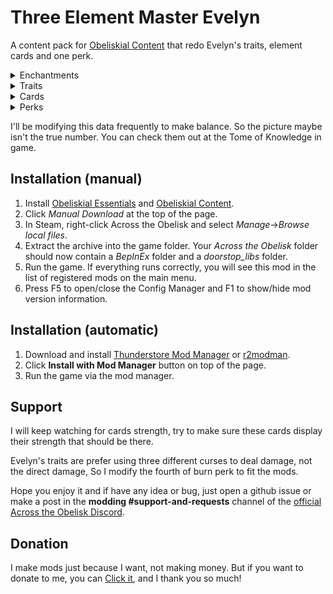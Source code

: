 # Three Element Master Evelyn

A content pack for [Obeliskial Content](https://across-the-obelisk.thunderstore.io/package/meds/Obeliskial_Content/) that redo Evelyn's traits, element cards and one perk.

<details>
<summary>Enchantments</summary>

### Enchantments

![Elemental_Proliferation](https://github.com/4AleRoL4/ATO-Three_Element_Master_Evelyn/blob/main/Picture/Elemental_Proliferation.png?raw=true)

![Arcane_Conduit](https://github.com/4AleRoL4/ATO-Three_Element_Master_Evelyn/blob/main/Picture/Arcane_Conduit.png?raw=true)

</details>

<details>
<summary>Traits</summary>

### Level 3

Elemental Weaver: Burn on enemy deals 15% of burn charges as fire and lightning damage at beginning of turn too. Chill can reduce 0.3% lightning resistance per charge. Spark on enemies with Burn and Chill applies X Burn and Chill (X equals 30% of its Spark charges) to the enemy and the sides, at the start of the turn.

### Level 5

Elemental Amplifier: Burn, Chill and Spark +2. If enemy has 200 Burn, Chill and Spark charges, suffer 600 Fire, Cold and Lightning damage, then remove all charges.
</details>

<details>
<summary>Cards</summary>

### Cards

![Meteor_Shower](https://github.com/4AleRoL4/ATO-Three_Element_Master_Evelyn/blob/main/Picture/Meteor_Shower.png?raw=true)

![Blizzard](https://github.com/4AleRoL4/ATO-Three_Element_Master_Evelyn/blob/main/Picture/Blizzard.png?raw=true)

![Electrocute](https://github.com/4AleRoL4/ATO-Three_Element_Master_Evelyn/blob/main/Picture/Electrocute.png?raw=true)

And there are 15 more cards. You can check them out in game's Tome of Knowledge.

Cards List: **Blizzard**, **Chain Lightning**, **Disintegrate**, **Electric Discharge**, **Electrocute**, **Elemental Bolt**, **Fireball**, **Flamestrike**, **Grimoire of Flames**, **Ice Comet**, **Ignite**, **Mass Dispel**, **Meteor Shower**, **Meteorite**, **Pyroblast**, **Ray of Frost**, **Searing Nova**, **Shock Nova**
</details>

<details>
<summary>Perks</summary>

### Perks

The fourth of burn perk: Burn on enemies deals double damage if the target have 4 or less curses (Burn included).
</details>

I'll be modifying this data frequently to make balance. So the picture maybe isn't the true number. You can check them out at the Tome of Knowledge in game.

## Installation (manual)

1. Install [Obeliskial Essentials](https://across-the-obelisk.thunderstore.io/package/meds/Obeliskial_Essentials/) and [Obeliskial Content](https://across-the-obelisk.thunderstore.io/package/meds/Obeliskial_Content/).
2. Click _Manual Download_ at the top of the page.
3. In Steam, right-click Across the Obelisk and select _Manage_->_Browse local files_.
4. Extract the archive into the game folder. Your _Across the Obelisk_ folder should now contain a _BepInEx_ folder and a _doorstop\_libs_ folder.
5. Run the game. If everything runs correctly, you will see this mod in the list of registered mods on the main menu.
6. Press F5 to open/close the Config Manager and F1 to show/hide mod version information.

## Installation (automatic)

1. Download and install [Thunderstore Mod Manager](https://www.overwolf.com/app/Thunderstore-Thunderstore_Mod_Manager) or [r2modman](https://across-the-obelisk.thunderstore.io/package/ebkr/r2modman/).
2. Click **Install with Mod Manager** button on top of the page.
3. Run the game via the mod manager.

## Support

I will keep watching for cards strength, try to make sure these cards display their strength that should be there.

Evelyn's traits are prefer using three different curses to deal damage, not the direct damage, So I modify the fourth of burn perk to fit the mods.

Hope you enjoy it and if have any idea or bug, just open a github issue or make a post in the **modding #support-and-requests** channel of the [official Across the Obelisk Discord](https://discord.gg/across-the-obelisk-679706811108163701).

## Donation

I make mods just because I want, not making money. But if you want to donate to me, you can [Click it](https://ko-fi.com/shazixnar), and I thank you so much!